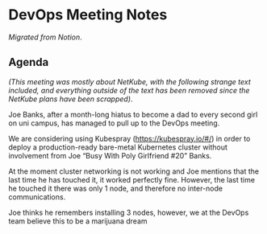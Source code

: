 # DevOps Meeting Notes

*Migrated from Notion*.

## Agenda

*(This meeting was mostly about NetKube, with the following strange text
included, and everything outside of the text has been removed since the NetKube
plans have been scrapped)*.

Joe Banks, after a month-long hiatus to become a dad to every second girl on
uni campus, has managed to pull up to the DevOps meeting.

We are considering using Kubespray (https://kubespray.io/#/) in order to deploy
a production-ready bare-metal Kubernetes cluster without involvement from Joe
“Busy With Poly Girlfriend #20” Banks.

At the moment cluster networking is not working and Joe mentions that the last
time he has touched it, it worked perfectly fine. However, the last time he
touched it there was only 1 node, and therefore no inter-node communications.

Joe thinks he remembers installing 3 nodes, however, we at the DevOps team
believe this to be a marijuana dream


<!-- vim: set textwidth=80 sw=2 ts=2: -->
